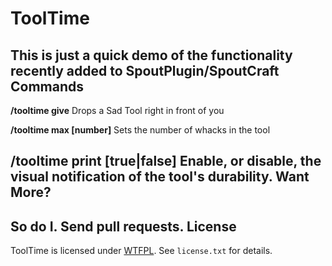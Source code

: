 ToolTime
========
This is just a quick demo of the functionality recently added to SpoutPlugin/SpoutCraft
Commands
--------
**/tooltime give** Drops a Sad Tool right in front of you

**/tooltime max [number]** Sets the number of whacks in the tool

**/tooltime print [true|false]** Enable, or disable, the visual notification of the tool's durability.
Want More?
----------
So do I. Send pull requests.
License
-------
ToolTime is licensed under [WTFPL](http://sam.zoy.org/wtfpl/COPYING). See `license.txt` for details.
